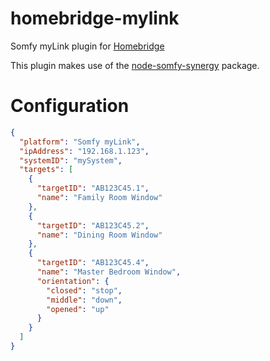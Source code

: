 # homebridge-mylink

Somfy myLink plugin for [Homebridge](https://github.com/nfarina/homebridge)

This plugin makes use of the [node-somfy-synergy](https://github.com/yungsters/node-somfy-synergy) package.

# Configuration

```json
{
  "platform": "Somfy myLink",
  "ipAddress": "192.168.1.123",
  "systemID": "mySystem",
  "targets": [
    {
      "targetID": "AB123C45.1",
      "name": "Family Room Window"
    },
    {
      "targetID": "AB123C45.2",
      "name": "Dining Room Window"
    },
    {
      "targetID": "AB123C45.4",
      "name": "Master Bedroom Window",
      "orientation": {
        "closed": "stop",
        "middle": "down",
        "opened": "up"
      }
    }
  ]
}
```
